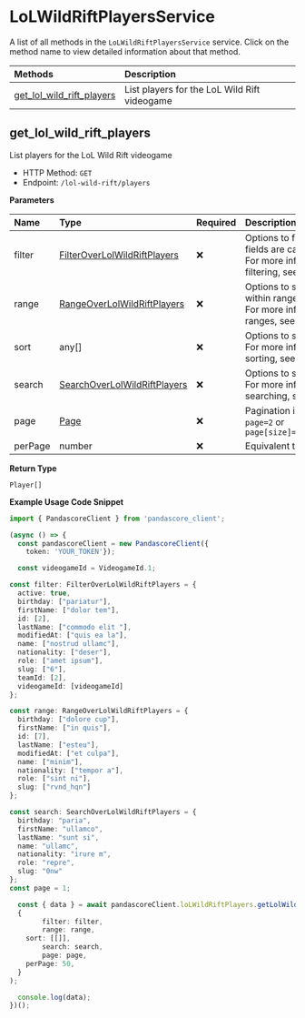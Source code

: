 # LoLWildRiftPlayersService

A list of all methods in the `LoLWildRiftPlayersService` service. Click on the method name to view detailed information about that method.

| Methods                                                 | Description                                  |
| :------------------------------------------------------ | :------------------------------------------- |
| [get_lol_wild_rift_players](#get_lol_wild_rift_players) | List players for the LoL Wild Rift videogame |

## get_lol_wild_rift_players

List players for the LoL Wild Rift videogame

- HTTP Method: `GET`
- Endpoint: `/lol-wild-rift/players`

**Parameters**

| Name    | Type                                                                      | Required | Description                                                                                                                                         |
| :------ | :------------------------------------------------------------------------ | :------- | :-------------------------------------------------------------------------------------------------------------------------------------------------- |
| filter  | [FilterOverLolWildRiftPlayers](../models/FilterOverLolWildRiftPlayers.md) | ❌       | Options to filter results. String fields are case sensitive <br/>For more information on filtering, see [docs](/docs/filtering-and-sorting#filter). |
| range   | [RangeOverLolWildRiftPlayers](../models/RangeOverLolWildRiftPlayers.md)   | ❌       | Options to select results within ranges <br/>For more information on ranges, see [docs](/docs/filtering-and-sorting#range).                         |
| sort    | any[]                                                                     | ❌       | Options to sort results <br/>For more information on sorting, see [docs](/docs/filtering-and-sorting#sort).                                         |
| search  | [SearchOverLolWildRiftPlayers](../models/SearchOverLolWildRiftPlayers.md) | ❌       | Options to search results <br/>For more information on searching, see [docs](/docs/filtering-and-sorting#search).                                   |
| page    | [Page](../models/Page.md)                                                 | ❌       | Pagination in the form of `page=2` or `page[size]=30&page[number]=2`                                                                                |
| perPage | number                                                                    | ❌       | Equivalent to `page[size]`                                                                                                                          |

**Return Type**

`Player[]`

**Example Usage Code Snippet**

```typescript
import { PandascoreClient } from 'pandascore_client';

(async () => {
  const pandascoreClient = new PandascoreClient({
	token: 'YOUR_TOKEN'});

  const videogameId = VideogameId.1;

const filter: FilterOverLolWildRiftPlayers = {
  active: true,
  birthday: ["pariatur"],
  firstName: ["dolor tem"],
  id: [2],
  lastName: ["commodo elit "],
  modifiedAt: ["quis ea la"],
  name: ["nostrud ullamc"],
  nationality: ["deser"],
  role: ["amet ipsum"],
  slug: ["6"],
  teamId: [2],
  videogameId: [videogameId]
};

const range: RangeOverLolWildRiftPlayers = {
  birthday: ["dolore cup"],
  firstName: ["in quis"],
  id: [7],
  lastName: ["esteu"],
  modifiedAt: ["et culpa"],
  name: ["minim"],
  nationality: ["tempor a"],
  role: ["sint ni"],
  slug: ["rvnd_hqn"]
};

const search: SearchOverLolWildRiftPlayers = {
  birthday: "paria",
  firstName: "ullamco",
  lastName: "sunt si",
  name: "ullamc",
  nationality: "irure m",
  role: "repre",
  slug: "0nw"
};
const page = 1;

  const { data } = await pandascoreClient.loLWildRiftPlayers.getLolWildRiftPlayers(
  {
		filter: filter,
		range: range,
    sort: [[]],
		search: search,
		page: page,
    perPage: 50,
  }
);

  console.log(data);
})();
```
